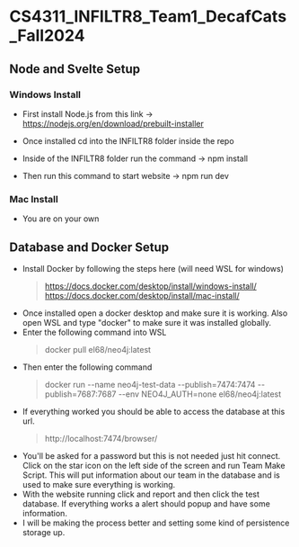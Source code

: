# CS4311_INFILTR8_Team1_DecafCats_Fall2024

## Node and Svelte Setup

### Windows Install
- First install Node.js from this link -> https://nodejs.org/en/download/prebuilt-installer

- Once installed cd into the INFILTR8 folder inside the repo

- Inside of the INFILTR8 folder run the command -> npm install

- Then run this command to start website -> npm run dev

### Mac Install
- You are on your own

## Database and Docker Setup
- Install Docker by following the steps here (will need WSL for windows)
	> https://docs.docker.com/desktop/install/windows-install/
	> https://docs.docker.com/desktop/install/mac-install/
- Once installed open a docker desktop and make sure it is working. Also open WSL and type "docker" to make sure it was installed globally. 
- Enter the following command into WSL
	> docker pull el68/neo4j:latest
- Then enter the following command
	> docker run --name neo4j-test-data --publish=7474:7474 --publish=7687:7687 --env NEO4J_AUTH=none el68/neo4j:latest
- If everything worked you should be able to access the database at this url.
	> http://localhost:7474/browser/
- You'll be asked for a password but this is not needed just hit connect. Click on the star icon on the left side of the screen and run Team Make Script. This will put information about our team in the database and is used to make sure everything is working.
- With the website running click and report and then click the test database. If everything works a alert should popup and have some information.
- I will be making the process better and setting some kind of persistence storage up.